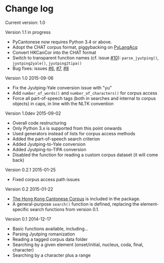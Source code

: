 Change log
==========

Current version: 1.0

Version 1.1 in progress

* PyCantonese now requires Python 3.4 or above.
* Adopt the CHAT corpus format, piggybacking on [PyLangAcq](http://pylangacq.org/)
* Convert HKCanCor into the CHAT format
* Switch to transparent function names
  (cf. issue [#10](https://github.com/pycantonese/pycantonese/issues/10)): `parse_jyutping()`, `jyutping2yale()`, `jyutping2tipa()`
* Bug fixes: issues
  [#6](https://github.com/pycantonese/pycantonese/issues/6),
  [#7](https://github.com/pycantonese/pycantonese/issues/7),
  [#8](https://github.com/pycantonese/pycantonese/issues/8)

Version 1.0 2015-09-06

* Fix the Jyutping-Yale conversion issue with "yu"
* Add ``number_of_words()`` and ``number_of_characters()`` for corpus access
* Force all part-of-speech tags
  (both in searches and internal to corpus objects)
  in caps, in line with the NLTK convention

Version 1.0dev 2015-09-02

* Overall code restructuring
* Only Python 3.x is supported from this point onwards
* Used generators instead of lists for corpus access methods
* Added the part-of-speech search criterion
* Added Jyutping-to-Yale conversion
* Added Jyutping-to-TIPA conversion
* Disabled the function for reading a custom corpus dataset (it will come back)

Version 0.2.1 2015-01-25

* Fixed corpus access path issues

Version 0.2 2015-01-22

* [The Hong Kong Cantonese Corpus](http://compling.hss.ntu.edu.sg/hkcancor/) is included in the package.
* A general-purpose ``search()`` function is defined, replacing the
  element-specific search functions from version 0.1.

Version 0.1 2014-12-17

* Basic functions available, including...
* Parsing Jyutping romanization
* Reading a tagged corpus data folder
* Searching by a given element (onset/initial, nucleus, coda, final, character)
* Searching by a character plus a range
